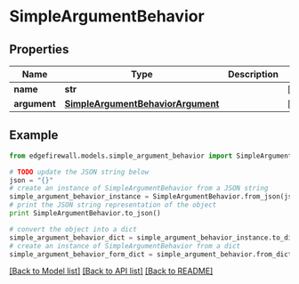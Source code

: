 # SimpleArgumentBehavior


## Properties
Name | Type | Description | Notes
------------ | ------------- | ------------- | -------------
**name** | **str** |  | [optional] 
**argument** | [**SimpleArgumentBehaviorArgument**](SimpleArgumentBehaviorArgument.md) |  | [optional] 

## Example

```python
from edgefirewall.models.simple_argument_behavior import SimpleArgumentBehavior

# TODO update the JSON string below
json = "{}"
# create an instance of SimpleArgumentBehavior from a JSON string
simple_argument_behavior_instance = SimpleArgumentBehavior.from_json(json)
# print the JSON string representation of the object
print SimpleArgumentBehavior.to_json()

# convert the object into a dict
simple_argument_behavior_dict = simple_argument_behavior_instance.to_dict()
# create an instance of SimpleArgumentBehavior from a dict
simple_argument_behavior_form_dict = simple_argument_behavior.from_dict(simple_argument_behavior_dict)
```
[[Back to Model list]](../README.md#documentation-for-models) [[Back to API list]](../README.md#documentation-for-api-endpoints) [[Back to README]](../README.md)


